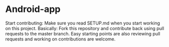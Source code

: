 # Android-app
Start contributing: Make sure you read SETUP.md when you start working on this project. Basically: Fork this repository and contribute back using pull requests to the master branch. Easy starting points are also reviewing pull requests and working on contributions are welcome.
